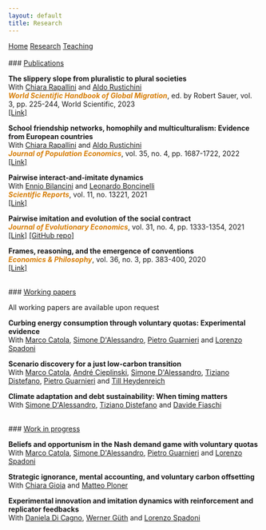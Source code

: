 ```yaml
---
layout: default
title: Research
---
```


<div class="topnav">
  <a href="./">Home</a>
  <a class="active" href="./research">Research</a>
  <a href="./teaching">Teaching</a>
</div>

<!-- [Home](./) -->

<br>
### <u>Publications</u>

**The slippery slope from pluralistic to plural societies**  
With [Chiara Rapallini](https://www.unifi.it/p-doc2-2013-200011-R-3f2a3d32383031.html) and [Aldo Rustichini](https://sites.google.com/view/aldorustichini)  
**<span style="color:#D67D06"><i>World Scientific Handbook of Global Migration</i></span>**, ed. by Robert Sauer, vol. 3, pp. 225-244, World Scientific, 2023  
[[Link]](https://www.worldscientific.com/worldscibooks/10.1142/12577#t=aboutBook)

**School friendship networks, homophily and multiculturalism: Evidence from European
countries**  
With [Chiara Rapallini](https://www.unifi.it/p-doc2-2013-200011-R-3f2a3d32383031.html) and [Aldo Rustichini](https://sites.google.com/view/aldorustichini)  
**<span style="color:#D67D06"><i>Journal of Population Economics</i></span>**, vol. 35,
no. 4, pp. 1687-1722, 2022  
[[Link]](https://doi.org/10.1007/s00148-020-00819-w)

**Pairwise interact-and-imitate dynamics**  
With [Ennio Bilancini](https://sites.google.com/site/enniobilancini) and [Leonardo Boncinelli](https://www.leonardoboncinelli.com)   
**<span style="color:#D67D06"><i>Scientific Reports</i></span>**, vol. 11, no. 13221, 2021  
[[Link]](https://doi.org/10.1038/s41598-021-92512-5)

**Pairwise imitation and evolution of the social contract**  
**<span style="color:#D67D06"><i>Journal of Evolutionary Economics</i></span>**, vol. 31, no. 4, pp. 1333-1354, 2021  
[[Link]](https://doi.org/10.1007/s00191-020-00714-3) [[GitHub repo]](https://github.com/ncampigotto/pairwise_imitation)

**Frames, reasoning, and the emergence of conventions**  
**<span style="color:#D67D06"><i>Economics & Philosophy</i></span>**, vol. 36, no. 3, pp. 383-400, 2020  
[[Link]](https://doi.org/10.1017/S0266267119000348)

<br>
### <u> Working papers </u>

All working papers are available upon request

**Curbing energy consumption through voluntary quotas: Experimental evidence**  
With [Marco Catola](https://sites.google.com/view/marcocatola), [Simone D'Alessandro](https://people.unipi.it/simone_dalessandro/), [Pietro Guarnieri](https://sites.google.com/ec.unipi.it/pietroguarnieri) and [Lorenzo Spadoni](https://sites.google.com/view/lorenzospadoni)

**Scenario discovery for a just low-carbon transition**  
With [Marco Catola](https://sites.google.com/view/marcocatola), [André Cieplinski](https://sites.google.com/view/acieplinski), [Simone D'Alessandro](https://people.unipi.it/simone_dalessandro/), [Tiziano Distefano](https://sites.google.com/view/tdistefano), [Pietro Guarnieri](https://sites.google.com/ec.unipi.it/pietroguarnieri) and [Till Heydenreich](https://portalrecerca.uab.cat/en/persons/till-jacob-heydenreich-2)

**Climate adaptation and debt sustainability: When timing matters**  
With [Simone D'Alessandro](https://people.unipi.it/simone_dalessandro/), [Tiziano Distefano](https://sites.google.com/view/tdistefano) and [Davide Fiaschi](https://people.unipi.it/davide_fiaschi/)

<br>
### <u> Work in progress </u>

**Beliefs and opportunism in the Nash demand game with voluntary quotas**  
With [Marco Catola](https://sites.google.com/view/marcocatola), [Simone D'Alessandro](https://people.unipi.it/simone_dalessandro/), [Pietro Guarnieri](https://sites.google.com/ec.unipi.it/pietroguarnieri) and [Lorenzo Spadoni](https://sites.google.com/view/lorenzospadoni)

**Strategic ignorance, mental accounting, and voluntary carbon offsetting**  
With [Chiara Gioia](https://webapps.unitn.it/du/it/Persona/PER0228085) and [Matteo Ploner](https://matteoploner.eco.unitn.it)

**Experimental innovation and imitation dynamics with reinforcement and replicator feedbacks**  
With [Daniela Di Cagno](https://economiaefinanza.luiss.it/docenti/cv/10601), [Werner Güth](https://www.coll.mpg.de/werner-gueth) and [Lorenzo Spadoni](https://sites.google.com/view/lorenzospadoni)